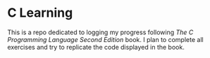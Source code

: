 # C Learning

This is a repo dedicated to logging my progress following *The C Programming Language Second Edition* book. I plan to complete all exercises and try to replicate the code displayed in the book.
